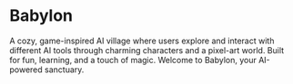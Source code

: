 # Babylon
A cozy, game-inspired AI village where users explore and interact with different AI tools through charming characters and a pixel-art world. Built for fun, learning, and a touch of magic. Welcome to Babylon, your AI-powered sanctuary.
